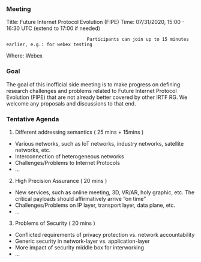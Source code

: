 ### **Meeting**
Title: Future Internet Protocol Evolution (FIPE)
Time:  07/31/2020, 15:00 - 16:30 UTC (extend to 17:00 if needed)
                                  
                                  Participants can join up to 15 minutes earlier, e.g.: for webex testing

Where: Webex

### **Goal**
The goal of this inofficial side meeting is to make progress on defining research challenges and problems related to Future Internet Protocol Evolution (FIPE) that are not already better covered by other IRTF RG. We welcome any proposals and discussions to that end. 

### **Tentative Agenda**

1. Different addressing semantics ( 25 mins + 15mins )
- Various networks, such as  IoT networks, industry networks, satellite networks, etc.
- Interconnection of heterogeneous networks
- Challenges/Problems to Internet Protocols
- ...

2. High Precision Assurance ( 20 mins )
- New services, such as online meeting, 3D, VR/AR, holy graphic, etc. The critical payloads should affirmatively arrive “on time”
- Challenges/Problems on IP layer, transport layer, data plane, etc.
- ...

3. Problems of Security ( 20 mins )
- Conflicted requirements of privacy protection vs. network accountability
- Generic security in network-layer vs. application-layer
- More impact of security middle box for interworking
- ...

